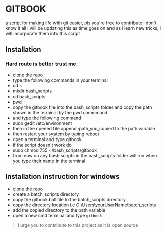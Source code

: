 # GITBOOK
a script for making life with git easier, pls you're free to contribute i don't know it all
i will be updating this as time goes on and as i learn new tricks, i will incorporate them into
this script

## Installation

### Hard route is better trust me
- clone the repo
- type the following commands in your terminal
- cd ~
- mkdir bash_scripts
- cd bash_scripts
- pwd
- copy the gitbook file into the bash_scripts folder and copy the path shown in the terminal by the pwd commmand
- and type the following command
- sudo gedit /etc/environment
- then in the opened file append :path_you_copied to the path variable
- then restart your system by typing reboot
- open a terminal and type gitbook
- if the script doesn't work do
- sudo chmod 755 ~/bash_scripts/gitbook
- from now on any bash scripts in the bash_scripts folder will run when you type their name in the terminal


## Installation instruction for windows

* clone the repo
* create a batch_scripts directory
* copy the gitbook.bat file to the batch_scripts directory
* copy the directory location i.e C:\Users\yourUserName\batch_scripts
* add the copied directory to the path variable
* open a new cmd terminal and type `gitbook`

>I urge you to contribute to this project as it is open source
